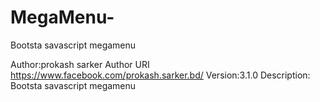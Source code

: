 # MegaMenu-
Bootsta savascript megamenu
 
Author:prokash sarker
Author URI https://www.facebook.com/prokash.sarker.bd/
Version:3.1.0
Description: Bootsta savascript megamenu
 
